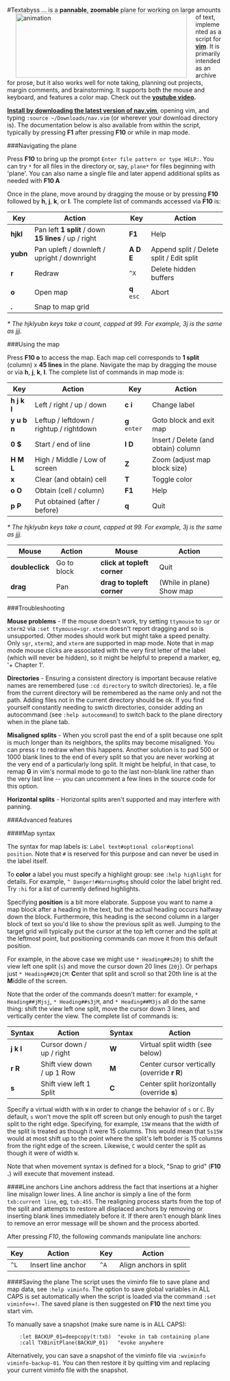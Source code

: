 #Textabyss
<img hspace='20' align='left' src="https://raw.github.com/q335r49/textabyss/gh-pages/images/textabyss-animation-optimized.gif" width="400" height="150" alt="animation"/> ... is a **pannable**, **zoomable** plane for working on large amounts of text, implemented as a script for **[vim](http://www.vim.org)**. It is primarily intended as an archive for prose, but it also works well for note taking, planning out projects, margin comments, and brainstorming. It supports both the mouse and keyboard, and features a color map. Check out the **[youtube video](http://www.youtube.com/watch?v=xkED6Mv_4bc).**

**[Install by downloading the latest version of nav.vim](https://raw.github.com/q335r49/textabyss/master/nav.vim)**, opening vim, and typing `:source ~/Downloads/nav.vim` (or wherever your download directory is). The documentation below is also available from within the script, typically by pressing **F1** after pressing **F10** or while in map mode.

###Navigating the plane

Press **F10** to bring up the prompt `Enter file pattern or type HELP:`. You can try `*` for all files in the directory or, say, `plane*` for files beginning with 'plane'. You can also name a single file and later append additional splits as needed with **F10 A**

Once in the plane, move around by dragging the mouse or by pressing **F10** followed by **h**, **j**, **k**, or **l**. The complete list of commands accessed via **F10** is: 

Key | Action | | Key | Action
----- | ----- | --- | --- | ---
**hjkl** | Pan left **1 split** / down **15 lines** / up / right | | **F1** | Help
**yubn** | Pan upleft / downleft / upright / downright | | **A D E** | Append split / Delete split / Edit split
 **r**  | Redraw    | | `^X`| Delete hidden buffers
**o** | Open map | | **q** `esc` | Abort
**.** | Snap to map grid | | | 
_\* The hjklyubn keys take a count, capped at 99. For example, 3j is the same as jjj._  

###Using the map

Press **F10 o** to access the map. Each map cell corresponds to **1 split** (column) x **45 lines** in the plane. Navigate the map by dragging the mouse or via **h**, **j**, **k**, **l**. The complete list of commands in map mode is:

Key | Action | | Key | Action
--- | --- | --- | --- | ---
**h j k l** | Left / right / up / down | | **c i** | Change label
**y u b n** | Leftup / leftdown / rightup / rightdown | | **g** `enter` | Goto block and exit map
**0 $** | Start / end of line | | **I D** | Insert / Delete (and obtain) column
**H M L** | High / Middle / Low of screen | | **Z** | Zoom (adjust map block size)
**x** | Clear (and obtain) cell | | **T** | Toggle color
**o O** | Obtain (cell / column)| | **F1** |Help
**p P** | Put obtained (after / before)| |**q**|Quit 
_\* The hjklyubn keys take a count, capped at 99. For example, 3j is the same as jjj._  

Mouse | Action | | Mouse | Action
--- | --- | --- | --- | ---
**doubleclick** | Go to block | | **click at topleft corner** | Quit
**drag** | Pan | | **drag to topleft corner** | (While in plane) Show map

###Troubleshooting

**Mouse problems** - If the mouse doesn't work, try setting `ttymouse` to `sgr` or `xterm2` via `:set ttymouse=sgr`. `xterm` doesn't report dragging and so is unsupported. Other modes should work but might take a speed penalty. Only `sgr`, `xterm2`, and `xterm` are supported in map mode. Note that in map mode mouse clicks are associated with the very first letter of the label (which will never be hidden), so it might be helpful to prepend a marker, eg, '+ Chapter 1'.

**Directories** - Ensuring a consistent directory is important because relative names are remembered (use `:cd directory` to switch directories). Ie, a file from the current directory will be remembered as the name only and not the path. Adding files not in the current directory should be ok. If you find yourself constantly needing to swicth directories, consider adding an autocommand (see `:help autocommand`) to switch back to the plane directory when in the plane tab.

**Misaligned splits** - When you scroll past the end of a split because one split is much longer than its neighbors, the splits may become misaligned. You can press r to redraw when this happens. Another solution is to pad 500 or 1000 blank lines to the end of every split so that you are never working at the very end of a particularly long split. It might be helpful, in that case, to remap **G** in vim's normal mode to go to the last non-blank line rather than the very last line -- you can uncomment a few lines in the source code for this option.

**Horizontal splits** - Horizontal splits aren't supported and may interfere with panning.

###Advanced features

####Map syntax

The syntax for map labels is: `Label text#optional color#optional position`. Note that `#` is reserved for this purpose and can never be used in the label itself.

To **color** a label you must specify a highlight group: see `:help highlight` for details. For example, `^ Danger!#WarningMsg` should color the label bright red. Try `:hi` for a list of currently defined highlights.

Specifying **position** is a bit more elaborate. Suppose you want to name a map block after a heading in the text, but the actual heading occurs halfway down the block. Furthermore, this heading is the second column in a larger block of text so you'd like to show the previous split as well. Jumping to the target grid will typically put the cursor at the top left corner and the split at the leftmost point, but positioning commands can move it from this default position.

For example, in the above case we might use `* Heading##s20j` to shift the view left one split (`s`) and move the cursor down 20 lines (`20j`). Or perhaps just `* Heading##20jCM`: **C**enter that split and scroll so that 20th line is at the **M**iddle of the screen. 

Note that the order of the commands doesn't matter: for example, `* Heading##jMjsj`, `* Heading##s3jM`, and `* Heading##M3js` all do the same thing: shift the view left one split, move the cursor down 3 lines, and vertically center the view. The complete list of commands is:

Syntax | Action | | Syntax | Action
--- | --- | --- | --- | ---
**j k l**|Cursor down / up / right| |**W** | Virtual split width (see below)
**r R**|Shift view down / up 1 Row| |**M** | Center cursor vertically (override **r R**)
**s**|Shift view left 1 Split| |**C** | Center split horizontally (override **s**)

Specify a virtual width with `W` in order to change the behavior of `s` or `C`. By default, `s` won't move the split off screen but only enough to push the target split to the right edge. Specifying, for example, `15W` means that the width of the split is treated as though it were 15 columns. This would mean that `5s15W` would at most shift up to the point where the split's left border is 15 columns from the right edge of the screen. Likewise, `C` would center the split as though it were of width `W`.

Note that when movement syntax is defined for a block, "Snap to grid" (**F10 .**) will execute that movement instead.

####Line anchors
Line anchors address the fact that insertions at a higher line misalign lower lines. A line anchor is simply a line of the form `txb:current line`, eg, `txb:455`. The realigning process starts from the top of the split and attempts to restore all displaced anchors by removing or inserting blank lines immediately before it. If there aren't enough blank lines to remove an error message will be shown and the process aborted.

After pressing *F10*, the following commands manipulate line anchors:

Key | Action | | Key | Action
--- | --- | --- | --- | ---
`^L` | Insert line anchor | | `^A` | Align anchors in split

####Saving the plane
The script uses the viminfo file to save plane and map data, see `:help viminfo`. The option to save global variables in ALL CAPS is set automatically when the script is loaded via the command `:set viminfo+=!`. The saved plane is then suggested on **F10** the next time you start vim.

To manually save a snapshot (make sure name is in ALL CAPS):
```
    :let BACKUP_01=deepcopy(t:txb)  "evoke in tab containing plane
    :call TXBinitPlane(BACKUP_01)   "evoke anywhere
```

Alternatively, you can save a snapshot of the viminfo file via `:wviminfo viminfo-backup-01`. You can then restore it by quitting vim and replacing your current viminfo file with the snapshot.
